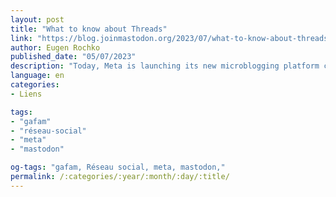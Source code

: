 ```yaml
---
layout: post
title: "What to know about Threads"
link: "https://blog.joinmastodon.org/2023/07/what-to-know-about-threads"
author: Eugen Rochko
published_date: "05/07/2023"
description: "Today, Meta is launching its new microblogging platform called Threads. What is noteworthy about this launch is that Threads intends to become part of the decentralized social web by using the same standard protocol as Mastodon, ActivityPub. There’s been a lot of speculation around what Threads will be and what it means for Mastodon. We’ve put together some of the most common questions and our responses based on what was launched today."
language: en
categories:
- Liens

tags:
- "gafam"
- "réseau-social"
- "meta"
- "mastodon"

og-tags: "gafam, Réseau social, meta, mastodon,"
permalink: /:categories/:year/:month/:day/:title/
---
```

